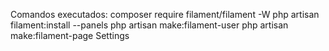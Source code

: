 Comandos executados:
composer require filament/filament -W
php artisan filament:install --panels
php artisan make:filament-user
php artisan make:filament-page Settings
